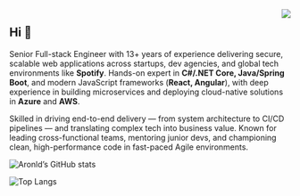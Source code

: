 <img align="right" src="https://visitor-badge.laobi.icu/badge?page_id=myprofile987123.123987">

## Hi 👋

Senior Full-stack Engineer with 13+ years of experience delivering secure, scalable web applications across startups, dev agencies, and global tech environments like **Spotify**. Hands-on expert in **C#/.NET Core, Java/Spring Boot**, and modern JavaScript frameworks (**React, Angular**), with deep experience in building microservices and deploying cloud-native solutions in **Azure** and **AWS**.

Skilled in driving end-to-end delivery — from system architecture to CI/CD pipelines — and translating complex tech into business value. Known for leading cross-functional teams, mentoring junior devs, and championing clean, high-performance code in fast-paced Agile environments.

<!-- overall stats -->
![Aronld’s GitHub stats](https://github-readme-stats.vercel.app/api?username=ArnoldW-dev&show_icons=true&count_private=true&theme=tokyonight)
<!-- top languages -->
![Top Langs](https://github-readme-stats.vercel.app/api/top-langs/?username=ArnoldW-dev&layout=compact)



<!--
**iraldiri/iraldiri** is a ✨ _special_ ✨ repository because its `README.md` (this file) appears on your GitHub profile.

Here are some ideas to get you started:

- 🔭 I’m currently working on ...
- 🌱 I’m currently learning ...
- 👯 I’m looking to collaborate on ...
- 🤔 I’m looking for help with ...
- 💬 Ask me about ...
- 📫 How to reach me: ...
- 😄 Pronouns: ...
- ⚡ Fun fact: ...
-->
